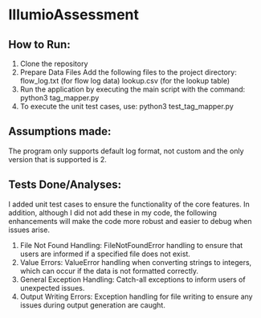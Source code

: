 # IllumioAssessment
## How to Run:
1. Clone the repository
2. Prepare Data Files
Add the following files to the project directory:
flow_log.txt (for flow log data)
lookup.csv (for the lookup table)
4. Run the application by executing the main script with the command: python3 tag_mapper.py
5. To execute the unit test cases, use: python3 test_tag_mapper.py

## Assumptions made:
The program only supports default log format, not custom and the only version that is supported is 2.

## Tests Done/Analyses:
I added unit test cases to ensure the functionality of the core features. In addition, although I did not add these in my code, the following enhancements will make the code more robust and easier to debug when issues arise.
1. File Not Found Handling:
   FileNotFoundError handling to ensure that users are informed if a specified file does not exist.
2. Value Errors:
   ValueError handling when converting strings to integers, which can occur if the data is not formatted correctly.
3. General Exception Handling:
   Catch-all exceptions to inform users of unexpected issues.
4. Output Writing Errors:
   Exception handling for file writing to ensure any issues during output generation are caught.
